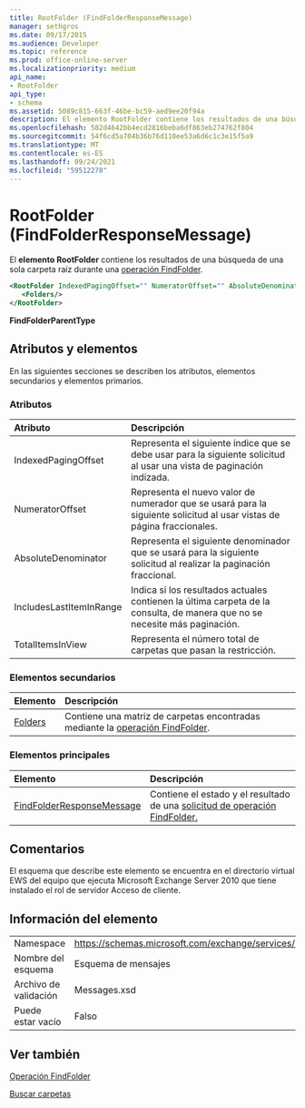 ```yaml
---
title: RootFolder (FindFolderResponseMessage)
manager: sethgros
ms.date: 09/17/2015
ms.audience: Developer
ms.topic: reference
ms.prod: office-online-server
ms.localizationpriority: medium
api_name:
- RootFolder
api_type:
- schema
ms.assetid: 5089c815-663f-46be-bc59-aed9ee20f94a
description: El elemento RootFolder contiene los resultados de una búsqueda de una sola carpeta raíz durante una operación FindFolder.
ms.openlocfilehash: 582d4642bb4ecd2816beba6df863eb274762f804
ms.sourcegitcommit: 54f6cd5a704b36b76d110ee53a6d6c1c3e15f5a9
ms.translationtype: MT
ms.contentlocale: es-ES
ms.lasthandoff: 09/24/2021
ms.locfileid: "59512278"
---
```

# <a name="rootfolder-findfolderresponsemessage"></a>RootFolder (FindFolderResponseMessage)

El **elemento RootFolder** contiene los resultados de una búsqueda de una sola carpeta raíz durante una [operación FindFolder](findfolder-operation.md).
  
```xml
<RootFolder IndexedPagingOffset="" NumeratorOffset="" AbsoluteDenominator="" IncludesLastItemInRange="" TotalItemsInView="">
   <Folders/>
</RootFolder>
```

 **FindFolderParentType**
## <a name="attributes-and-elements"></a>Atributos y elementos

En las siguientes secciones se describen los atributos, elementos secundarios y elementos primarios.
  
### <a name="attributes"></a>Atributos

|**Atributo**|**Descripción**|
|:-----|:-----|
|IndexedPagingOffset  <br/> |Representa el siguiente índice que se debe usar para la siguiente solicitud al usar una vista de paginación indizada.  <br/> |
|NumeratorOffset  <br/> |Representa el nuevo valor de numerador que se usará para la siguiente solicitud al usar vistas de página fraccionales.  <br/> |
|AbsoluteDenominator  <br/> |Representa el siguiente denominador que se usará para la siguiente solicitud al realizar la paginación fraccional.  <br/> |
|IncludesLastItemInRange  <br/> |Indica si los resultados actuales contienen la última carpeta de la consulta, de manera que no se necesite más paginación.  <br/> |
|TotalItemsInView  <br/> |Representa el número total de carpetas que pasan la restricción.  <br/> |
   
### <a name="child-elements"></a>Elementos secundarios

|**Elemento**|**Descripción**|
|:-----|:-----|
|[Folders](folders-ex15websvcsotherref.md) <br/> |Contiene una matriz de carpetas encontradas mediante la [operación FindFolder](findfolder-operation.md).  <br/> |
   
### <a name="parent-elements"></a>Elementos principales

|**Elemento**|**Descripción**|
|:-----|:-----|
|[FindFolderResponseMessage](findfolderresponsemessage.md) <br/> |Contiene el estado y el resultado de una [solicitud de operación FindFolder.](findfolder-operation.md)  <br/> |
   
## <a name="remarks"></a>Comentarios

El esquema que describe este elemento se encuentra en el directorio virtual EWS del equipo que ejecuta Microsoft Exchange Server 2010 que tiene instalado el rol de servidor Acceso de cliente.
  
## <a name="element-information"></a>Información del elemento

|||
|:-----|:-----|
|Namespace  <br/> |https://schemas.microsoft.com/exchange/services/2006/messages  <br/> |
|Nombre del esquema  <br/> |Esquema de mensajes  <br/> |
|Archivo de validación  <br/> |Messages.xsd  <br/> |
|Puede estar vacío  <br/> |Falso  <br/> |
   
## <a name="see-also"></a>Ver también



[Operación FindFolder](findfolder-operation.md)


[Buscar carpetas](https://msdn.microsoft.com/library/9124d868-017a-43f0-b915-5c0082cacec9%28Office.15%29.aspx)

